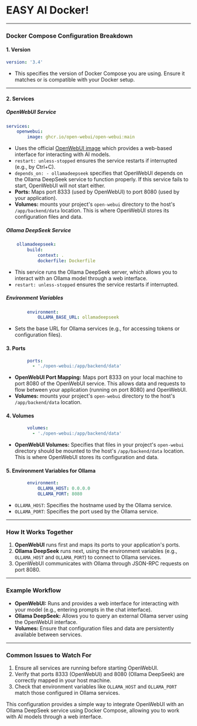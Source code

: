 # EASY AI Docker!
  
---

### **Docker Compose Configuration Breakdown**

#### 1. **Version**
```yaml
version: '3.4'
```
- This specifies the version of Docker Compose you are using. Ensure it matches or is compatible with your Docker setup.

---

#### 2. **Services**

##### **OpenWebUI Service**
```yaml
services:
    openwebui:
        image: ghcr.io/open-webui/open-webui:main
```
- Uses the official [OpenWebUI image](https://github.com/OPenWebUI/open-webui) which provides a web-based interface for interacting with AI models.
- `restart: unless-stopped` ensures the service restarts if interrupted (e.g., by Ctrl+C).
- `depends_on: - ollamadeepseek` specifies that OpenWebUI depends on the Ollama DeepSeek service to function properly. If this service fails to start, OpenWebUI will not start either.
- **Ports:** Maps port 8333 (used by OpenWebUI) to port 8080 (used by your application).
- **Volumes:** mounts your project's `open-webui` directory to the host's `/app/backend/data` location. This is where OpenWebUI stores its configuration files and data.

##### **Ollama DeepSeek Service**
```yaml
    ollamadeepseek: 
        build:
            context: .
            dockerfile: Dockerfile
```
- This service runs the Ollama DeepSeek server, which allows you to interact with an Ollama model through a web interface.
- `restart: unless-stopped` ensures the service restarts if interrupted.

##### **Environment Variables**
```yaml
        environment:
            OLLAMA_BASE_URL: ollamadeepseek
```
- Sets the base URL for Ollama services (e.g., for accessing tokens or configuration files).

#### 3. **Ports**
```yaml
        ports:
          - './open-webui:/app/backend/data'
```
- **OpenWebUI Port Mapping:** Maps port 8333 on your local machine to port 8080 of the OpenWebUI service. This allows data and requests to flow between your application (running on port 8080) and OpenWebUI.
- **Volumes:** mounts your project's `open-webui` directory to the host's `/app/backend/data` location.

#### 4. **Volumes**
```yaml
        volumes:
          - './open-webui:/app/backend/data'
```
- **OpenWebUI Volumes:** Specifies that files in your project's `open-webui` directory should be mounted to the host's `/app/backend/data` location. This is where OpenWebUI stores its configuration and data.

#### 5. **Environment Variables for Ollama**
```yaml
        environment:
            OLLAMA_HOST: 0.0.0.0
            OLLAMA_PORT: 8080
```
- `OLLAMA_HOST`: Specifies the hostname used by the Ollama service.
- `OLLAMA_PORT`: Specifies the port used by the Ollama service.

---

### **How It Works Together**
1. **OpenWebUI** runs first and maps its ports to your application's ports.
2. **Ollama DeepSeek** runs next, using the environment variables (e.g., `OLLAMA_HOST` and `OLLAMA_PORT`) to connect to Ollama services.
3. OpenWebUI communicates with Ollama through JSON-RPC requests on port 8080.

---

### Example Workflow
- **OpenWebUI:** Runs and provides a web interface for interacting with your model (e.g., entering prompts in the chat interface).
- **Ollama DeepSeek:** Allows you to query an external Ollama server using the OpenWebUI interface.
- **Volumes:** Ensure that configuration files and data are persistently available between services.

---

### Common Issues to Watch For
1. Ensure all services are running before starting OpenWebUI.
2. Verify that ports 8333 (OpenWebUI) and 8080 (Ollama DeepSeek) are correctly mapped in your host machine.
3. Check that environment variables like `OLLAMA_HOST` and `OLLAMA_PORT` match those configured in Ollama services.

This configuration provides a simple way to integrate OpenWebUI with an Ollama DeepSeek service using Docker Compose, allowing you to work with AI models through a web interface.

